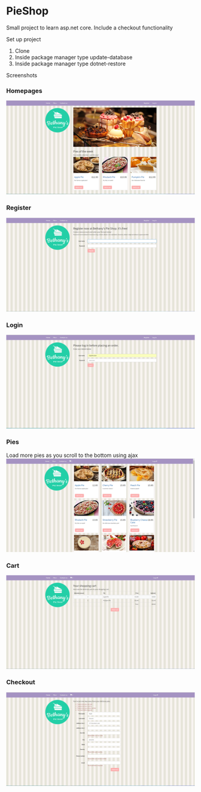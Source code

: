 # PieShop
Small project to learn asp.net core. Include a checkout functionality

Set up project

1. Clone
2. Inside package manager type update-database
3. Inside package manager type dotnet-restore

Screenshots

### Homepages
![Homepage](https://github.com/mh453Uol/PieShop/blob/master/Screenshots/Home.PNG)

### Register
![Register](https://github.com/mh453Uol/PieShop/blob/master/Screenshots/Register.PNG)

### Login
![Login](https://github.com/mh453Uol/PieShop/blob/master/Screenshots/Login.PNG)

### Pies
Load more pies as you scroll to the bottom using ajax
![Pies](https://github.com/mh453Uol/PieShop/blob/master/Screenshots/Pie%26Cart.PNG)

### Cart
![Cart](https://github.com/mh453Uol/PieShop/blob/master/Screenshots/Cart.PNG)

### Checkout 
![Cart](https://github.com/mh453Uol/PieShop/blob/master/Screenshots/Checkout.PNG)





